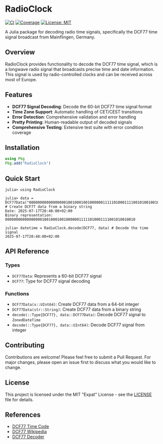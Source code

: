 # RadioClock

[![CI](https://github.com/giordano/RadioClock.jl/workflows/CI/badge.svg)](https://github.com/giordano/RadioClock.jl/actions?query=workflow%3ACI)
[![Coverage](https://codecov.io/gh/giordano/RadioClock.jl/branch/main/graph/badge.svg)](https://codecov.io/gh/giordano/RadioClock.jl)
[![License: MIT](https://img.shields.io/badge/License-MIT-yellow.svg)](https://opensource.org/licenses/MIT)

A Julia package for decoding radio time signals, specifically the DCF77 time signal broadcast from Mainflingen, Germany.

## Overview

RadioClock provides functionality to decode the DCF77 time signal, which is a longwave radio signal that broadcasts precise time and date information. This signal is used by radio-controlled clocks and can be received across most of Europe.

## Features

- **DCF77 Signal Decoding**: Decode the 60-bit DCF77 time signal format
- **Time Zone Support**: Automatic handling of CET/CEST transitions
- **Error Detection**: Comprehensive validation and error handling
- **Pretty Printing**: Human-readable output of decoded signals
- **Comprehensive Testing**: Extensive test suite with error condition coverage

## Installation

```julia
using Pkg
Pkg.add("RadioClock")
```

## Quick Start

```julia-repl
julia> using RadioClock

julia> data = DCF77Data("000000000000000001001000100100000011111010001111001010010010") # Create DCF77 data from a binary string
Date: 2025-07-17T20:48:00+02:00
Binary representation: 000000000000000001001000100100000011111010001111001010010010

julia> datetime = RadioClock.decode(DCF77, data) # Decode the time signal
2025-07-17T20:48:00+02:00
```

## API Reference

### Types

- `DCF77Data`: Represents a 60-bit DCF77 signal
- `DCF77`: Type for DCF77 signal decoding

### Functions

- `DCF77Data(x::UInt64)`: Create DCF77 data from a 64-bit integer
- `DCF77Data(str::String)`: Create DCF77 data from a binary string
- `decode(::Type{DCF77}, data::DCF77Data)`: Decode DCF77 signal to `ZonedDateTime`
- `decode(::Type{DCF77}, data::UInt64)`: Decode DCF77 signal from integer

## Contributing

Contributions are welcome! Please feel free to submit a Pull Request. For major changes, please open an issue first to discuss what you would like to change.

## License

This project is licensed under the MIT "Expat" License - see the [LICENSE](LICENSE) file for details.

## References

- [DCF77 Time Code](https://www.ptb.de/cms/en/ptb/fachabteilungen/abt4/fb-44/ag-442/dissemination-of-legal-time/dcf77/dcf77-time-code.html)
- [DCF77 Wikipedia](https://en.wikipedia.org/wiki/DCF77)
- [DCF77 Decoder](https://gheja.github.io/dcf77-decoder/tools/decode_js/decode.html)
